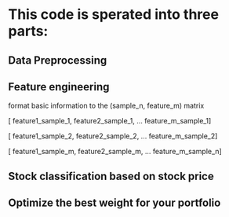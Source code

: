 # This code is sperated into three parts:

## Data Preprocessing
### 

## Feature engineering

format basic information to the (sample_n, feature_m) matrix

[ feature1_sample_1, feature2_sample_1, ... feature_m_sample_1]

[ feature1_sample_2, feature2_sample_2, ... feature_m_sample_2]

[ feature1_sample_m, feature2_sample_m, ... feature_m_sample_n]

## Stock classification based on stock price
## Optimize the best weight for your portfolio

